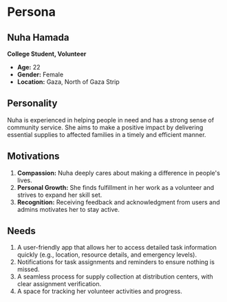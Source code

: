 
# Persona

## Nuha Hamada

**College Student, Volunteer**

- **Age:** 22  
- **Gender:** Female  
- **Location:** Gaza, North of Gaza Strip  

## Personality

Nuha is experienced in helping people in need and has a strong sense of community service. She aims to make a positive impact by delivering essential supplies to affected families in a timely and efficient manner.

## Motivations

1. **Compassion:** Nuha deeply cares about making a difference in people's lives.  
2. **Personal Growth:** She finds fulfillment in her work as a volunteer and strives to expand her skill set.  
3. **Recognition:** Receiving feedback and acknowledgment from users and admins motivates her to stay active.  

## Needs

1. A user-friendly app that allows her to access detailed task information quickly (e.g., location, resource details, and emergency levels).  
2. Notifications for task assignments and reminders to ensure nothing is missed.  
3. A seamless process for supply collection at distribution centers, with clear assignment verification.  
4. A space for tracking her volunteer activities and progress.  
